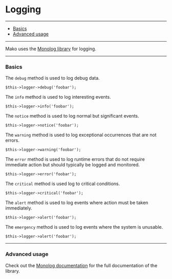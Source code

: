 # Logging

--------------------------------------------------------

* [Basics](#basics)
* [Advanced usage](#advanced_usage)

--------------------------------------------------------

Mako uses the [Monolog library](https://github.com/Seldaek/monolog) for logging.

--------------------------------------------------------

<a id="basics"></a>

### Basics

The `debug` method is used to log debug data.

```
$this->logger->debug('foobar');
```

The `info` method is used to log interesting events.

```
$this->logger->info('foobar');
```

The `notice` method is used to log normal but significant events.

```
$this->logger->notice('foobar');
```

The `warning` method is used to log exceptional occurrences that are not errors.

```
$this->logger->warning('foobar');
```

The `error` method is used to log runtime errors that do not require immediate action but should typically be logged and monitored.

```
$this->logger->error('foobar');
```

The `critical` method is used log to critical conditions.

```
$this->logger->critical('foobar');
```

The `alert` method is used to log events where action must be taken immediately.

```
$this->logger->alert('foobar');
```

The `emergency` method is used to log events where the system is unusable.

```
$this->logger->alert('foobar');
```

--------------------------------------------------------

<a id="advanced_usage"></a>

### Advanced usage

Check out the [Monolog documentation](https://github.com/Seldaek/monolog) for the full documentation of the library.
